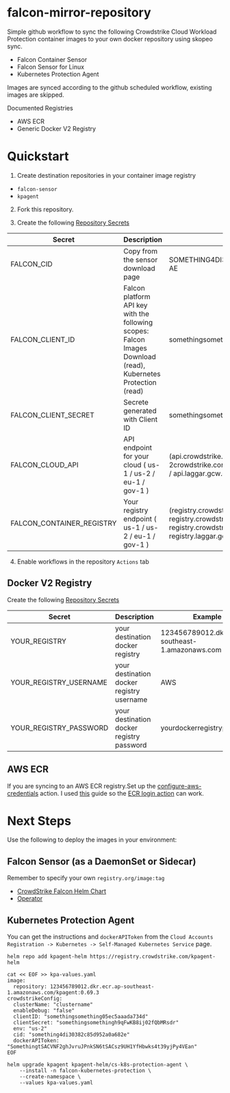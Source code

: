# falcon-mirror-repository

Simple github workflow to sync the following Crowdstrike Cloud Workload Protection container images to your own docker repository using skopeo sync.
- Falcon Container Sensor
- Falcon Sensor for Linux
- Kubernetes Protection Agent

Images are synced according to the github scheduled workflow, existing images are skipped.

Documented Registries
- AWS ECR
- Generic Docker V2 Registry

# Quickstart

1. Create destination repositories in your container image registry
- `falcon-sensor`
- `kpagent`

2. Fork this repository.

3. Create the following [Repository Secrets](https://docs.github.com/en/codespaces/managing-codespaces-for-your-organization/managing-encrypted-secrets-for-your-repository-and-organization-for-github-codespaces#adding-secrets-for-a-repository)

| Secret  | Description	| Example  	|
|---	|--- |---	|
| FALCON_CID  	| Copy from the sensor download page  | SOMETHING4DI30382C85D952A0A682E-AE  	|
| FALCON_CLIENT_ID  | Falcon platform API key with the following scopes: Falcon Images Download (read), Kubernetes Protection (read)	| somethingsomething05ec5aaada734d  	|
| FALCON_CLIENT_SECRET | Secrete generated with Client ID 	| somethingsomethingh9qFwKB8ij02fQbMRsdr  	|
| FALCON_CLOUD_API  | API endpoint for your cloud ( us-1 / us-2 / eu-1 / gov-1 ) | (api.crowdstrike.com / api.us-2crowdstrike.com / api.eu-1.crowdstrike.com / api.laggar.gcw.crowdstrike.com )  	|
| FALCON_CONTAINER_REGISTRY | Your registry endpoint ( us-1 / us-2 / eu-1 / gov-1 )   	| (registry.crowdstrike.com / registry.crowdstrike.com / registry.crowdstrike.com / registry.laggar.gcw.crowdstrike.com )  	|

4. Enable workflows in the repository `Actions` tab

## Docker V2 Registry
Create the following [Repository Secrets](https://docs.github.com/en/codespaces/managing-codespaces-for-your-organization/managing-encrypted-secrets-for-your-repository-and-organization-for-github-codespaces#adding-secrets-for-a-repository)

| Secret  | Description	| Example  	|
|---	|--- |---	|
| YOUR_REGISTRY  	| your destination docker registry | 123456789012.dkr.ecr.ap-southeast-1.amazonaws.com  	|
| YOUR_REGISTRY_USERNAME  	| your destination docker registry username | AWS  	|
| YOUR_REGISTRY_PASSWORD  	| your destination docker registry password | yourdockerregistrypassword  	|

## AWS ECR 
If you are syncing to an AWS ECR registry.Set up the [configure-aws-credentials](https://github.com/aws-actions/configure-aws-credentials#assuming-a-role) action. I used [this](https://benoitboure.com/securely-access-your-aws-resources-from-github-actions) guide so the [ECR login action](https://github.com/marketplace/actions/amazon-ecr-login-action-for-github-actions) can work.

# Next Steps

Use the following to deploy the images in your environment:

## Falcon Sensor (as a DaemonSet or Sidecar)
Remember to specify your own `registry.org/image:tag`

- [CrowdStrike Falcon Helm Chart](https://github.com/CrowdStrike/falcon-helm)
- [Operator](https://github.com/CrowdStrike/falcon-operator)

## Kubernetes Protection Agent
You can get the instructions and `dockerAPIToken` from the `Cloud Accounts Registration -> Kubernetes -> Self-Managed Kubernetes Service` page.
```
helm repo add kpagent-helm https://registry.crowdstrike.com/kpagent-helm

cat << EOF >> kpa-values.yaml
image:
  repository: 123456789012.dkr.ecr.ap-southeast-1.amazonaws.com/kpagent:0.69.3
crowdstrikeConfig:
  clusterName: "clustername"
  enableDebug: "false"
  clientID: "somethingsomething05ec5aaada734d"
  clientSecret: "somethingsomethingh9qFwKB8ij02fQbMRsdr"
  env: "us-2"
  cid: "something4di30382c85d952a0a682e"
  dockerAPIToken: "SomethingtSACVNF2ghJvruJPnkSN6tSACsz9UH1YfHbwks4t39yjPy4VEan"
EOF

helm upgrade kpagent kpagent-helm/cs-k8s-protection-agent \
    --install -n falcon-kubernetes-protection \
    --create-namespace \
    --values kpa-values.yaml
```
